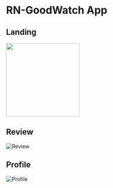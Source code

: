 # RN-GoodWatch App

## Landing

<img width="200px" src="https://github.com/scapigliata/RN-Example/blob/master/assets/Landing.png" />

## Review

![Review](https://github.com/scapigliata/RN-Example/blob/master/assets/Review.png?raw=true)

## Profile

![Profile](https://github.com/scapigliata/RN-Example/blob/master/assets/Profile.png?raw=true)

